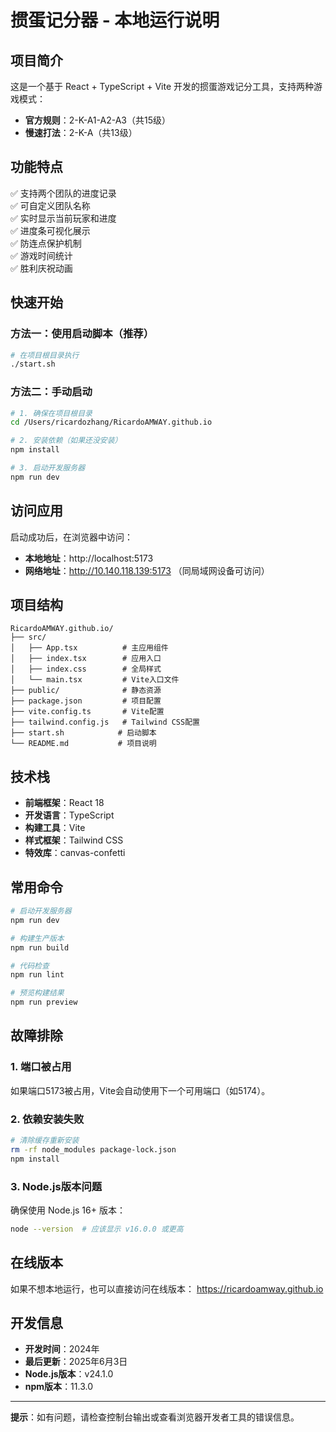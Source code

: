 # 掼蛋记分器 - 本地运行说明

## 项目简介

这是一个基于 React + TypeScript + Vite 开发的掼蛋游戏记分工具，支持两种游戏模式：
- **官方规则**：2-K-A1-A2-A3（共15级）
- **慢速打法**：2-K-A（共13级）

## 功能特点

✅ 支持两个团队的进度记录  
✅ 可自定义团队名称  
✅ 实时显示当前玩家和进度  
✅ 进度条可视化展示  
✅ 防连点保护机制  
✅ 游戏时间统计  
✅ 胜利庆祝动画  

## 快速开始

### 方法一：使用启动脚本（推荐）

```bash
# 在项目根目录执行
./start.sh
```

### 方法二：手动启动

```bash
# 1. 确保在项目根目录
cd /Users/ricardozhang/RicardoAMWAY.github.io

# 2. 安装依赖（如果还没安装）
npm install

# 3. 启动开发服务器
npm run dev
```

## 访问应用

启动成功后，在浏览器中访问：
- **本地地址**：http://localhost:5173
- **网络地址**：http://10.140.118.139:5173 （同局域网设备可访问）

## 项目结构

```
RicardoAMWAY.github.io/
├── src/
│   ├── App.tsx          # 主应用组件
│   ├── index.tsx        # 应用入口
│   ├── index.css        # 全局样式
│   └── main.tsx         # Vite入口文件
├── public/              # 静态资源
├── package.json         # 项目配置
├── vite.config.ts       # Vite配置
├── tailwind.config.js   # Tailwind CSS配置
├── start.sh            # 启动脚本
└── README.md           # 项目说明
```

## 技术栈

- **前端框架**：React 18
- **开发语言**：TypeScript
- **构建工具**：Vite
- **样式框架**：Tailwind CSS
- **特效库**：canvas-confetti

## 常用命令

```bash
# 启动开发服务器
npm run dev

# 构建生产版本
npm run build

# 代码检查
npm run lint

# 预览构建结果
npm run preview
```

## 故障排除

### 1. 端口被占用
如果端口5173被占用，Vite会自动使用下一个可用端口（如5174）。

### 2. 依赖安装失败
```bash
# 清除缓存重新安装
rm -rf node_modules package-lock.json
npm install
```

### 3. Node.js版本问题
确保使用 Node.js 16+ 版本：
```bash
node --version  # 应该显示 v16.0.0 或更高
```

## 在线版本

如果不想本地运行，也可以直接访问在线版本：
https://ricardoamway.github.io

## 开发信息

- **开发时间**：2024年
- **最后更新**：2025年6月3日
- **Node.js版本**：v24.1.0
- **npm版本**：11.3.0

---

**提示**：如有问题，请检查控制台输出或查看浏览器开发者工具的错误信息。 